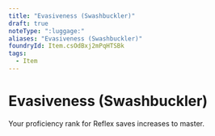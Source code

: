 ```yaml
---
title: "Evasiveness (Swashbuckler)"
draft: true
noteType: ":luggage:"
aliases: "Evasiveness (Swashbuckler)"
foundryId: Item.csOdBxj2mPqHTSBk
tags:
  - Item
---
```


# Evasiveness (Swashbuckler)

Your proficiency rank for Reflex saves increases to master.
